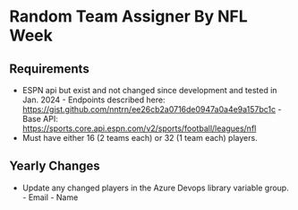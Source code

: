 # Random Team Assigner By NFL Week

## Requirements
- ESPN api but exist and not changed since development and tested in Jan. 2024
      - Endpoints described here: https://gist.github.com/nntrn/ee26cb2a0716de0947a0a4e9a157bc1c
      - Base API: https://sports.core.api.espn.com/v2/sports/football/leagues/nfl
- Must have either 16 (2 teams each) or 32 (1 team each) players.

## Yearly Changes
- Update any changed players in the Azure Devops library variable group.
      - Email
      - Name
